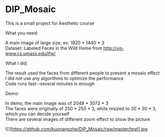 # DIP_Mosaic
This is a small project for Aesthetic course  

What you need:  

A main image of large size, ex. 1920 * 1440 * 3  
Dataset: Labeled Faces in the Wild Home from http://vis-www.cs.umass.edu/lfw/  

What I did:  

The result used the faces from different people to present a mosaic effect  
I did not use any algorithms to optimize the performance  
Code runs fast--several minutes is enough  

Demo:

In demo, the main image was of 2048 * 3072 * 3  
The faces were originally of 250 * 250 * 3, while resized to 30 * 30 * 3, which you can decide yourself  
There are several images of different zoom effect to show the picture  

![](https://github.com/kuonangzhe/DIP_Mosaic/raw/master/test1.jpg
